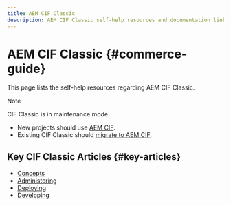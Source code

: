 ```yaml
---
title: AEM CIF Classic
description: AEM CIF Classic self-help resources and documentation links
---
```

# AEM CIF Classic {#commerce-guide}

This page lists the self-help resources regarding AEM CIF Classic.

>[!NOTE]
>
>CIF Classic is in maintenance mode.
>
>* New projects should use [AEM CIF](/help/commerce/home.md).
>* Existing CIF Classic should [migrate to AEM CIF](/help/commerce/cif/migration.md).
>

## Key CIF Classic Articles {#key-articles}

* [Concepts](administering/concepts.md)
* [Administering](administering/generic.md)
* [Deploying](deploying/ecommerce.md)
* [Developing](developing/ecommerce.md)

